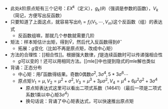 - 此处$k$阶原点矩有三个记号：$EX^k$（定义），$g_k(\theta)$（强调是参数的函数），$V_k$（简记，方便写出反函数）
- 只要知道了上面这点，就容易写出$\theta_i = f_i(V_1,\cdots,V_m)$这个反函数（组）的表达式
  - 反函数组嘛，那就几个参数就需要几阶
- 矩法：样本矩估计出矩，得到$\hat V$，然后代入反函数得到$\hat\theta$
  - 拓展：$g$变化（比如不再是原点矩，改成中心矩）
- 方法的合理性：[[相合性]]。根据强大数律，$f$是连续函数时可以传递强相合性
  - $g$可以变的！还可以用相同方法。[[mle]]中也提到隐式的mle解也类似
- 背诵：正态分布
  - 中心矩：用$\Gamma$函数得结果。奇数0偶数$\sigma^2, 3\sigma^4,5*3\sigma^6\cdots$
  - 原点矩$V_1=\mu, V_2=\mu^2+\sigma^2, V_3 = \mu^3 + 3\mu \sigma^2,V_4=\mu^4 + 6\mu^2\sigma^2+3\sigma^4$
    - 原点矩表达式这里可以看出二项式系数（14641）（最后一项是二项式系数1乘以中心矩$3\sigma^4$）
    - 换句话说：背诵了中心矩表达式，可以快速推出原点矩